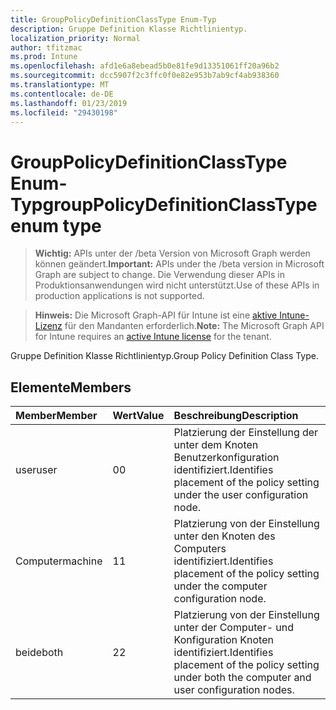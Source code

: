 ```yaml
---
title: GroupPolicyDefinitionClassType Enum-Typ
description: Gruppe Definition Klasse Richtlinientyp.
localization_priority: Normal
author: tfitzmac
ms.prod: Intune
ms.openlocfilehash: afd1e6a8ebead5b0e81fe9d13351061ff20a96b2
ms.sourcegitcommit: dcc5907f2c3ffc0f0e82e953b7ab9cf4ab938360
ms.translationtype: MT
ms.contentlocale: de-DE
ms.lasthandoff: 01/23/2019
ms.locfileid: "29430198"
---
```

# <a name="grouppolicydefinitionclasstype-enum-type"></a><span data-ttu-id="b2746-103">GroupPolicyDefinitionClassType Enum-Typ</span><span class="sxs-lookup"><span data-stu-id="b2746-103">groupPolicyDefinitionClassType enum type</span></span>

> <span data-ttu-id="b2746-104">**Wichtig:** APIs unter der /beta Version von Microsoft Graph werden können geändert.</span><span class="sxs-lookup"><span data-stu-id="b2746-104">**Important:** APIs under the /beta version in Microsoft Graph are subject to change.</span></span> <span data-ttu-id="b2746-105">Die Verwendung dieser APIs in Produktionsanwendungen wird nicht unterstützt.</span><span class="sxs-lookup"><span data-stu-id="b2746-105">Use of these APIs in production applications is not supported.</span></span>

> <span data-ttu-id="b2746-106">**Hinweis:** Die Microsoft Graph-API für Intune ist eine [aktive Intune-Lizenz](https://go.microsoft.com/fwlink/?linkid=839381) für den Mandanten erforderlich.</span><span class="sxs-lookup"><span data-stu-id="b2746-106">**Note:** The Microsoft Graph API for Intune requires an [active Intune license](https://go.microsoft.com/fwlink/?linkid=839381) for the tenant.</span></span>

<span data-ttu-id="b2746-107">Gruppe Definition Klasse Richtlinientyp.</span><span class="sxs-lookup"><span data-stu-id="b2746-107">Group Policy Definition Class Type.</span></span>

## <a name="members"></a><span data-ttu-id="b2746-108">Elemente</span><span class="sxs-lookup"><span data-stu-id="b2746-108">Members</span></span>
|<span data-ttu-id="b2746-109">Member</span><span class="sxs-lookup"><span data-stu-id="b2746-109">Member</span></span>|<span data-ttu-id="b2746-110">Wert</span><span class="sxs-lookup"><span data-stu-id="b2746-110">Value</span></span>|<span data-ttu-id="b2746-111">Beschreibung</span><span class="sxs-lookup"><span data-stu-id="b2746-111">Description</span></span>|
|:---|:---|:---|
|<span data-ttu-id="b2746-112">user</span><span class="sxs-lookup"><span data-stu-id="b2746-112">user</span></span>|<span data-ttu-id="b2746-113">0</span><span class="sxs-lookup"><span data-stu-id="b2746-113">0</span></span>|<span data-ttu-id="b2746-114">Platzierung der Einstellung der unter dem Knoten Benutzerkonfiguration identifiziert.</span><span class="sxs-lookup"><span data-stu-id="b2746-114">Identifies placement of the policy setting under the user configuration node.</span></span>|
|<span data-ttu-id="b2746-115">Computer</span><span class="sxs-lookup"><span data-stu-id="b2746-115">machine</span></span>|<span data-ttu-id="b2746-116">1</span><span class="sxs-lookup"><span data-stu-id="b2746-116">1</span></span>|<span data-ttu-id="b2746-117">Platzierung von der Einstellung unter den Knoten des Computers identifiziert.</span><span class="sxs-lookup"><span data-stu-id="b2746-117">Identifies placement of the policy setting under the computer configuration node.</span></span>|
|<span data-ttu-id="b2746-118">beide</span><span class="sxs-lookup"><span data-stu-id="b2746-118">both</span></span>|<span data-ttu-id="b2746-119">2</span><span class="sxs-lookup"><span data-stu-id="b2746-119">2</span></span>|<span data-ttu-id="b2746-120">Platzierung von der Einstellung unter der Computer- und Konfiguration Knoten identifiziert.</span><span class="sxs-lookup"><span data-stu-id="b2746-120">Identifies placement of the policy setting under both the computer and user configuration nodes.</span></span>|




